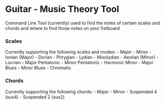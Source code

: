 # Guitar - Music Theory Tool

Command Line Tool (currently) used to find the notes of certain scales and chords and where to find those notes on your fretboard

### Scales
Currently supporting the following scales and modes:
    - Major
    - Minor
    - Ionian (Major)
    - Dorian
    - Phrygian
    - Lydian
    - Mixolydian
    - Aeolian (Minor)
    - Locrian
    - Major Pentatonic
    - Minor Pentatonic
    - Harmonic Minor
    - Major Blues
    - Minor Blues
    - Chromatic

### Chords
Currently supporting the following chords:
    - Major
    - Minor
    - Suspended 4 (sus4)
    - Suspended 2 (sus2)
